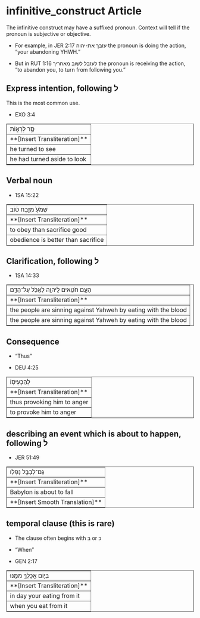 # infinitive_construct Article
The infinitive construct may have a suffixed pronoun. Context will tell if the pronoun is subjective or objective. 

* For example, in JER 2:17 עזבך את-יהוה the pronoun is doing the action, “your abandoning YHWH.” 

* But in RUT 1:16 לעזבל לשוב מאחריך the pronoun is receiving the action, “to abandon you, to turn from following you.”

## Express intention, following ל
This is the most common use.

* EXO 3:4 
<table border="1" class="docutils">
<colgroup>
<col width="100%" />
</colgroup>
<tbody valign="top">
<tr class="row-odd"><td>סָ֣ר לִרְא֑וֹת</td>
</tr>
<tr class="row-even"><td>**[Insert Transliteration]**</td>
</tr>
<tr class="row-odd"><td>he turned to see</td>
</tr>
<tr class="row-even"><td>he had turned aside to look</td>
</tr>
</tbody>
</table>

## Verbal noun
* 1SA 15:22
<table border="1" class="docutils">
<colgroup>
<col width="100%" />
</colgroup>
<tbody valign="top">
<tr class="row-odd"><td>שְׁמֹ֙עַ֙ מִזֶּ֣בַח ט֔וֹב</td>
</tr>
<tr class="row-even"><td>**[Insert Transliteration]**</td>
</tr>
<tr class="row-odd"><td>to obey than sacrifice good</td>
</tr>
<tr class="row-even"><td>obedience is better than sacrifice</td>
</tr>
</tbody>
</table>

## Clarification, following ל
* 1SA 14:33
<table border="1" class="docutils">
<colgroup>
<col width="100%" />
</colgroup>
<tbody valign="top">
<tr class="row-odd"><td>הָעָ֛ם חֹטִ֥אים לַֽיהוָ֖ה לֶאֱכֹ֣ל עַל־הַדָּ֑ם</td>
</tr>
<tr class="row-even"><td>**[Insert Transliteration]**</td>
</tr>
<tr class="row-odd"><td>the people are sinning against Yahweh by eating with the blood</td>
</tr>
<tr class="row-even"><td>the people are sinning against Yahweh by eating with the blood</td>
</tr>
</tbody>
</table>


## Consequence
* “Thus”

* DEU 4:25
<table border="1" class="docutils">
<colgroup>
<col width="100%" />
</colgroup>
<tbody valign="top">
<tr class="row-odd"><td>לְהַכְעִיסֽוֹ</td>
</tr>
<tr class="row-even"><td>**[Insert Transliteration]**</td>
</tr>
<tr class="row-odd"><td>thus provoking him to anger</td>
</tr>
<tr class="row-even"><td>to provoke him to anger</td>
</tr>
</tbody>
</table>

## describing an event which is about to happen, following ל
* JER 51:49
<table border="1" class="docutils">
<colgroup>
<col width="100%" />
</colgroup>
<tbody valign="top">
<tr class="row-odd"><td>גַּם־לְבָבֶ֥ל נָפְל֖וּ</td>
</tr>
<tr class="row-even"><td>**[Insert Transliteration]**</td>
</tr>
<tr class="row-odd"><td>Babylon is about to fall</td>
</tr>
<tr class="row-even"><td>**[Insert Smooth Translation]**</td>
</tr>
</tbody>
</table>

## temporal clause (this is rare)
* The clause often begins with ב or כ 

* “When”

* GEN 2:17
<table border="1" class="docutils">
<colgroup>
<col width="100%" />
</colgroup>
<tbody valign="top">
<tr class="row-odd"><td>בְּי֛וֹם אֲכָלְךָ֥ מִמֶּ֖נּוּ</td>
</tr>
<tr class="row-even"><td>**[Insert Transliteration]**</td>
</tr>
<tr class="row-odd"><td>in day your eating from it</td>
</tr>
<tr class="row-even"><td>when you eat from it</td>
</tr>
</tbody>
</table>
